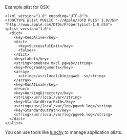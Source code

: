 Example plist for OSX:

```plist
<?xml version="1.0" encoding="UTF-8"?>
<!DOCTYPE plist PUBLIC "-//Apple//DTD PLIST 1.0//EN" "http://www.apple.com/DTDs/PropertyList-1.0.dtd">
<plist version="1.0">
  <dict>
    <key>KeepAlive</key>
    <dict>
      <key>SuccessfulExit</key>
      <false/>
    </dict>
    <key>Label</key>
    <string>homebrew.mxcl.pgweb</string>
    <key>ProgramArguments</key>
    <array>
      <string>/usr/local/bin/pgweb -s</string>
    </array>
    <key>RunAtLoad</key>
    <true/>
    <key>WorkingDirectory</key>
    <string>/usr/local/var</string>
    <key>StandardErrorPath</key>
    <string>/usr/local/var/log/pgweb.log</string>
    <key>StandardOutPath</key>
    <string>/usr/local/var/log/pgweb.log</string>
  </dict>
</plist>
```

You can use tools like [lunchy](https://github.com/sosedoff/lunchy-go) to manage application
plists.